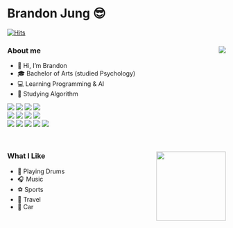 # Brandon Jung 😎
[![Hits](https://hits.seeyoufarm.com/api/count/incr/badge.svg?url=https%3A%2F%2Fgithub.com%2Ficeman-brandon%2F&count_bg=%23009DF5&title_bg=%23000000&icon=github.svg&icon_color=%23E7E7E7&title=VISIT&edge_flat=false)](https://hits.seeyoufarm.com)
<br>

<div>
<img align='right' src="http://mazassumnida.wtf/api/v2/generate_badge?boj=jwcnet93">       
   
### About me
- 👋 Hi, I’m Brandon
- 🎓 Bachelor of Arts (studied Psychology)
- 💻 Learning Programming & AI       
- 🎯 Studying Algorithm

<img src="https://img.shields.io/badge/Java-007396?style=flat-square&logo=Java&logoColor=white"/></a>
<img src="https://img.shields.io/badge/MySQL-4479A1?style=flat-square&logo=MySQL&logoColor=white"/></a>
<img src="https://img.shields.io/badge/HTML5-E34F26?style=flat-square&logo=HTML5&logoColor=white"/></a>
<img src="https://img.shields.io/badge/CSS3-1572B6?style=flat-square&logo=CSS3&logoColor=white"/></a>   
<img src="https://img.shields.io/badge/JavaScript-F7DF1E?style=flat-square&logo=JavaScript&logoColor=black"/></a>
<img src="https://img.shields.io/badge/jQuery-0769AD?style=flat-square&logo=jQuery&logoColor=white"/></a>
<img src="https://img.shields.io/badge/Spring-6DB33F?style=flat-square&logo=Spring&logoColor=white"/></a>
<img src="https://img.shields.io/badge/Git-F05032?style=flat-square&logo=Git&logoColor=white"/></a>   
<img src="https://img.shields.io/badge/Python-3766AB?style=flat-square&logo=Python&logoColor=white"/></a>
<img src="https://img.shields.io/badge/Jupyter Notebook-F37626?style=flat-square&logo=Jupyter&logoColor=white"/></a>
<img src="https://img.shields.io/badge/Anaconda-44A833?style=flat-square&logo=Anaconda&logoColor=white"/></a>
<img src="https://img.shields.io/badge/scikit learn-F7931E?style=flat-square&logo=scikit-learn&logoColor=black"/></a>
<img src="https://img.shields.io/badge/PyTorch-EE4C2C?style=flat-square&logo=PyTorch&logoColor=white"/></a>   
</div>
<br>

<div>
<img align='right' src="https://github-readme-stats.vercel.app/api?username=iceman-brandon&show_icons=true&theme=tokyonight" height="160">

### What I Like
- 🥁 Playing Drums
- 🎧 Music   
- ⚽ Sports
- 🛫 Travel
- 🚗 Car   
</div>
